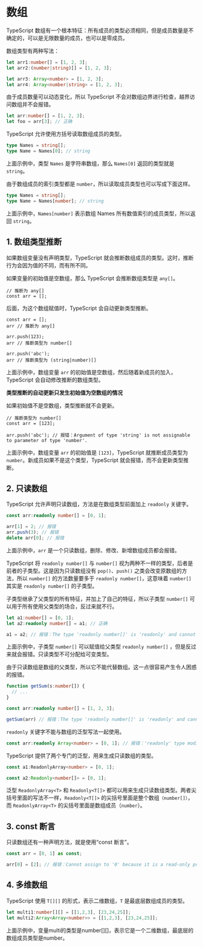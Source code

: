 # 数组

TypeScript 数组有一个根本特征：所有成员的类型必须相同，但是成员数量是不确定的，可以是无限数量的成员，也可以是零成员。

数组类型有两种写法：

```typescript
let arr1:number[] = [1, 2, 3]; 
let arr2:(number|string)[] = [1, 2, 3];

let arr3: Array<number> = [1, 2, 3];
let arr4: Array<number|string> = [1, 2, 3];
```

由于成员数量可以动态变化，所以 TypeScript 不会对数组边界进行检查，越界访问数组并不会报错。

```typescript
let arr:number[] = [1, 2, 3];
let foo = arr[3]; // 正确
```

TypeScript 允许使用方括号读取数组成员的类型。

```typescript
type Names = string[];
type Name = Names[0]; // string
```

上面示例中，类型 `Names` 是字符串数组，那么 `Names[0]` 返回的类型就是 `string`。

由于数组成员的索引类型都是 `number`，所以读取成员类型也可以写成下面这样。

```typescript
type Names = string[];
type Name = Names[number]; // string
```

上面示例中，`Names[number]` 表示数组 Names 所有数值索引的成员类型，所以返回 `string`。

## 1. 数组类型推断

如果数组变量没有声明类型，TypeScript 就会推断数组成员的类型。这时，推断行为会因为值的不同，而有所不同。

如果变量的初始值是空数组，那么 TypeScript 会推断数组类型是 `any[]`。

```
// 推断为 any[]
const arr = [];
```

后面，为这个数组赋值时，TypeScript 会自动更新类型推断。

```
const arr = [];
arr // 推断为 any[]

arr.push(123);
arr // 推断类型为 number[]

arr.push('abc');
arr // 推断类型为 (string|number)[]
```

上面示例中，数组变量 `arr` 的初始值是空数组，然后随着新成员的加入，TypeScript 会自动修改推断的数组类型。

**类型推断的自动更新只发生初始值为空数组的情况**

如果初始值不是空数组，类型推断就不会更新。

```
// 推断类型为 number[]
const arr = [123];

arr.push('abc'); // 报错：Argument of type 'string' is not assignable to parameter of type 'number'.
```

上面示例中，数组变量 `arr` 的初始值是 `[123]`，TypeScript 就推断成员类型为 `number`。新成员如果不是这个类型，TypeScript 就会报错，而不会更新类型推断。

## 2. 只读数组

TypeScript 允许声明只读数组，方法是在数组类型前面加上 `readonly` 关键字。

```typescript
const arr:readonly number[] = [0, 1];

arr[1] = 2; // 报错
arr.push(3); // 报错
delete arr[0]; // 报错
```

上面示例中，`arr` 是一个只读数组，删除、修改、新增数组成员都会报错。

TypeScript 将 `readonly number[]` 与 `number[]` 视为两种不一样的类型，后者是前者的子类型。这是因为只读数组没有 `pop()`、`push()` 之类会改变原数组的方法，所以 `number[]` 的方法数量要多于 `readonly number[]`，这意味着 `number[]` 其实是 `readonly number[]` 的子类型。

子类型继承了父类型的所有特征，并加上了自己的特征，所以子类型 `number[]` 可以用于所有使用父类型的场合，反过来就不行。

```typescript
let a1:number[] = [0, 1];
let a2:readonly number[] = a1; // 正确

a1 = a2; // 报错：The type 'readonly number[]' is 'readonly' and cannot be assigned to the mutable type 'number[]'.
```

上面示例中，子类型 `number[]` 可以赋值给父类型 `readonly number[]` ，但是反过来就会报错。只读类型不可分配给可变类型。

由于只读数组是数组的父类型，所以它不能代替数组。这一点很容易产生令人困惑的报错。

```typescript
function getSum(s:number[]) {
  // ...
}

const arr:readonly number[] = [1, 2, 3];

getSum(arr) // 报错：The type 'readonly number[]' is 'readonly' and cannot be assigned to the mutable type 'number[]'.
```

`readonly` 关键字不能与数组的泛型写法一起使用。

```typescript
const arr:readonly Array<number> = [0, 1]; // 报错：'readonly' type modifier is only permitted on array and tuple literal types.
```

TypeScript 提供了两个专门的泛型，用来生成只读数组的类型。

```typescript
const a1:ReadonlyArray<number> = [0, 1];

const a2:Readonly<number[]> = [0, 1];
```

泛型 `ReadonlyArray<T>` 和 `Readonly<T[]>` 都可以用来生成只读数组类型。两者尖括号里面的写法不一样，`Readonly<T[]>` 的尖括号里面是整个数组`（number[]）`，而 `ReadonlyArray<T>` 的尖括号里面是数组成员（`number`）。

## 3. const 断言

只读数组还有一种声明方法，就是使用“const 断言”。

```typescript
const arr = [0, 1] as const;

arr[0] = [2]; // 报错：Cannot assign to '0' because it is a read-only property.
```

## 4. 多维数组

TypeScript 使用 `T[][]` 的形式，表示二维数组，`T` 是最底层数组成员的类型。

```typescript
let multi1:number[][] = [[1,2,3], [23,24,25]];
let multi2:Array<Array<number>> = [[1,2,3], [23,24,25]];
```
上面示例中，变量multi的类型是number[][]，表示它是一个二维数组，最底层的数组成员类型是number。

